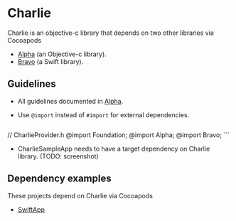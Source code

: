 # Charlie

Charlie is an objective-c library that depends on two other libraries via Cocoapods
- [Alpha](https://github.com/nicksnyder/Alpha) (an Objective-c library).
- [Bravo](https://github.com/nicksnyder/Bravo) (a Swift library).

## Guidelines
- All guidelines documented in [Alpha](https://github.com/nicksnyder/Alpha).
- Use `@import` instead of `#import` for external dependencies.

    ```
//  CharlieProvider.h
@import Foundation;
@import Alpha;
@import Bravo;
    ```
- CharlieSampleApp needs to have a target dependency on Charlie library. (TODO: screenshot)

## Dependency examples

These projects depend on Charlie via Cocoapods
- [SwiftApp](https://github.com/nicksnyder/cocoapods-test/tree/master/SwiftApp)
